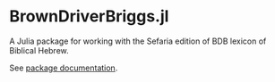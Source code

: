 # BrownDriverBriggs.jl

A Julia package for working with the Sefaria edition of BDB lexicon of Biblical Hebrew.


See [package documentation](https://neelsmith.quarto.pub/browndriverbriggs/).